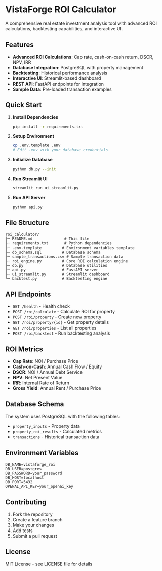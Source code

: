 # VistaForge ROI Calculator

A comprehensive real estate investment analysis tool with advanced ROI calculations, backtesting capabilities, and interactive UI.

## Features

- **Advanced ROI Calculations**: Cap rate, cash-on-cash return, DSCR, NPV, IRR
- **Database Integration**: PostgreSQL with property management
- **Backtesting**: Historical performance analysis
- **Interactive UI**: Streamlit-based dashboard
- **REST API**: FastAPI endpoints for integration
- **Sample Data**: Pre-loaded transaction examples

## Quick Start

1. **Install Dependencies**
   ```bash
   pip install -r requirements.txt
   ```

2. **Setup Environment**
   ```bash
   cp .env.template .env
   # Edit .env with your database credentials
   ```

3. **Initialize Database**
   ```bash
   python db.py --init
   ```

4. **Run Streamlit UI**
   ```bash
   streamlit run ui_streamlit.py
   ```

5. **Run API Server**
   ```bash
   python api.py
   ```

## File Structure

```
roi_calculator/
├─ README.md              # This file
├─ requirements.txt       # Python dependencies
├─ .env.template         # Environment variables template
├─ db_schema.sql         # Database schema
├─ sample_transactions.csv # Sample transaction data
├─ roi_engine.py         # Core ROI calculation engine
├─ db.py                 # Database utilities
├─ api.py                # FastAPI server
├─ ui_streamlit.py       # Streamlit dashboard
└─ backtest.py           # Backtesting engine
```

## API Endpoints

- `GET /health` - Health check
- `POST /roi/calculate` - Calculate ROI for property
- `POST /roi/property` - Create new property
- `GET /roi/property/{id}` - Get property details
- `GET /roi/properties` - List all properties
- `POST /roi/backtest` - Run backtesting analysis

## ROI Metrics

- **Cap Rate**: NOI / Purchase Price
- **Cash-on-Cash**: Annual Cash Flow / Equity
- **DSCR**: NOI / Annual Debt Service
- **NPV**: Net Present Value
- **IRR**: Internal Rate of Return
- **Gross Yield**: Annual Rent / Purchase Price

## Database Schema

The system uses PostgreSQL with the following tables:
- `property_inputs` - Property data
- `property_roi_results` - Calculated metrics
- `transactions` - Historical transaction data

## Environment Variables

```env
DB_NAME=vistaforge_roi
DB_USER=postgres
DB_PASSWORD=your_password
DB_HOST=localhost
DB_PORT=5432
OPENAI_API_KEY=your_openai_key
```

## Contributing

1. Fork the repository
2. Create a feature branch
3. Make your changes
4. Add tests
5. Submit a pull request

## License

MIT License - see LICENSE file for details
